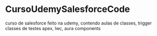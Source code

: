 # CursoUdemySalesforceCode
curso de salesforce feito na udemy, contendo aulas de classes, trigger classes de testes apex, lwc, aura components
